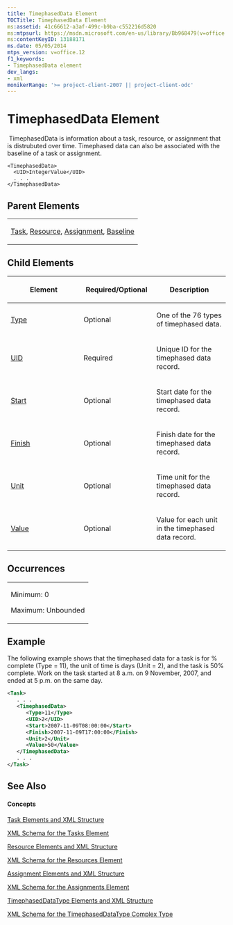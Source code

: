 ```yaml
---
title: TimephasedData Element
TOCTitle: TimephasedData Element
ms:assetid: 41c66612-a3af-499c-b9ba-c552216d5820
ms:mtpsurl: https://msdn.microsoft.com/en-us/library/Bb968479(v=office.12)
ms:contentKeyID: 13188171
ms.date: 05/05/2014
mtps_version: v=office.12
f1_keywords:
- TimephasedData element
dev_langs:
- xml
monikerRange: '>= project-client-2007 || project-client-odc'
---
```


# TimephasedData Element




 TimephasedData is information about a task, resource, or assignment that is distrubuted over time. Timephased data can also be associated with the baseline of a task or assignment.

    <TimephasedData>
      <UID>IntegerValue</UID>
      . . .
    </TimephasedData>

## Parent Elements

<table>
<colgroup>
<col style="width: 100%" />
</colgroup>
<tbody>
<tr class="odd">
<td><p><a href="bb968487(v=office.12).md">Task</a>, <a href="bb968715(v=office.12).md">Resource</a>, <a href="bb968611(v=office.12).md">Assignment</a>, <a href="bb968599(v=office.12).md">Baseline</a></p></td>
</tr>
</tbody>
</table>

## Child Elements

<table>
<colgroup>
<col style="width: 33%" />
<col style="width: 33%" />
<col style="width: 33%" />
</colgroup>
<thead>
<tr class="header">
<th><p>Element</p></th>
<th><p>Required/Optional</p></th>
<th><p>Description</p></th>
</tr>
</thead>
<tbody>
<tr class="odd">
<td><p><a href="bb968434(v=office.12).md">Type</a></p></td>
<td><p>Optional</p></td>
<td><p>One of the 76 types of timephased data.</p></td>
</tr>
<tr class="even">
<td><p><a href="bb968590(v=office.12).md">UID</a></p></td>
<td><p>Required</p></td>
<td><p>Unique ID for the timephased data record.</p></td>
</tr>
<tr class="odd">
<td><p><a href="bb968645(v=office.12).md">Start</a></p></td>
<td><p>Optional</p></td>
<td><p>Start date for the timephased data record.</p></td>
</tr>
<tr class="even">
<td><p><a href="bb968534(v=office.12).md">Finish</a></p></td>
<td><p>Optional</p></td>
<td><p>Finish date for the timephased data record.</p></td>
</tr>
<tr class="odd">
<td><p><a href="bb968545(v=office.12).md">Unit</a></p></td>
<td><p>Optional</p></td>
<td><p>Time unit for the timephased data record.</p></td>
</tr>
<tr class="even">
<td><p><a href="bb968696(v=office.12).md">Value</a></p></td>
<td><p>Optional</p></td>
<td><p>Value for each unit in the timephased data record.</p></td>
</tr>
</tbody>
</table>

## Occurrences

<table>
<colgroup>
<col style="width: 100%" />
</colgroup>
<tbody>
<tr class="odd">
<td><p>Minimum: 0</p>
<p>Maximum: Unbounded</p></td>
</tr>
</tbody>
</table>

## Example

The following example shows that the timephased data for a task is for % complete (Type = 11), the unit of time is days (Unit = 2), and the task is 50% complete. Work on the task started at 8 a.m. on 9 November, 2007, and ended at 5 p.m. on the same day.

``` xml
<Task>
   . . .
   <TimephasedData>
      <Type>11</Type>
      <UID>2</UID>
      <Start>2007-11-09T08:00:00</Start>
      <Finish>2007-11-09T17:00:00</Finish>
      <Unit>2</Unit>
      <Value>50</Value>
   </TimephasedData>
   . . .
</Task>
```

## See Also

#### Concepts

[Task Elements and XML Structure](bb968475\(v=office.12\).md)

[XML Schema for the Tasks Element](bb968415\(v=office.12\).md)

[Resource Elements and XML Structure](bb968445\(v=office.12\).md)

[XML Schema for the Resources Element](bb968511\(v=office.12\).md)

[Assignment Elements and XML Structure](bb968738\(v=office.12\).md)

[XML Schema for the Assignments Element](bb968414\(v=office.12\).md)

[TimephasedDataType Elements and XML Structure](bb968722\(v=office.12\).md)

[XML Schema for the TimephasedDataType Complex Type](bb968734\(v=office.12\).md)

